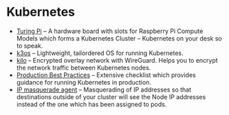 # Kubernetes

* [Turing Pi](https://turingpi.com/) – A hardware board with slots for Raspberry Pi Compute Models which forms a Kubernetes Cluster – Kubernetes on your desk so to speak.
* [k3os](https://github.com/rancher/k3os) – Lightweight, tailordered OS for running Kubernetes.
* [kilo](https://github.com/squat/kilo) – Encrypted overlay network with WireGuard. Helps you to encrypt the network traffic between Kubernetes nodes.
* [Production Best Practices](https://learnk8s.io/production-best-practices) – Extensive checklist which provides guidance for running Kubernetes in production.
* [IP masquerade agent](https://cloud.google.com/kubernetes-engine/docs/how-to/ip-masquerade-agent) – Masquerading of IP addresses so that destinations outside of your cluster will see the Node IP addresses instead of the one which has been assigned to pods.

